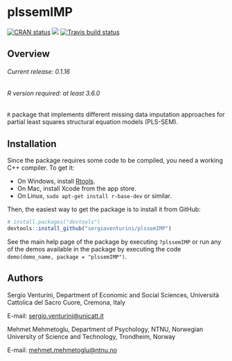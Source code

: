 # plssemIMP

<!-- badges: start -->

[![CRAN
status](https://www.r-pkg.org/badges/version/plssemIMP)](https://cran.r-project.org/package=plssemIMP)
[![](http://cranlogs.r-pkg.org/badges/grand-total/plssemIMP?color=blue)](https://cran.r-project.org/package=plssemIMP)
[![Travis build status](https://travis-ci.org/sergioventurini/plssemIMP.svg?branch=master)](https://travis-ci.org/sergioventurini/plssemIMP)

<!-- badges: end -->

## Overview

###### Current release: 0.1.16
###### R version required: at least 3.6.0
`R` package that implements different missing data imputation approaches
for partial least squares structural equation models (PLS-SEM).

## Installation

Since the package requires some code to be compiled, you need a working C++
compiler. To get it:

- On Windows, install [Rtools](https://cran.r-project.org/bin/windows/Rtools/).
- On Mac, install Xcode from the app store.
- On Linux, `sudo apt-get install r-base-dev` or similar.

Then, the easiest way to get the package is to install it from GitHub:

``` r
# install.packages("devtools")
devtools::install_github("sergioventurini/plssemIMP")
```

See the main help page of the package by executing `?plssemIMP` or run any of
the demos available in the package by executing the code
`demo(demo_name, package = "plssemIMP")`.

## Authors
Sergio Venturini, Department of Economic and Social Sciences, Università Cattolica del Sacro Cuore, Cremona, Italy

E-mail: sergio.venturini@unicatt.it

Mehmet Mehmetoglu, Department of Psychology, NTNU, Norwegian University of Science and Technology, Trondheim, Norway

E-mail: mehmet.mehmetoglu@ntnu.no
